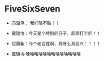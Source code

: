 # FiveSixSeven

- 冯温伟： 我们酷不酷！！

- 戴瑞协：今天是个特别的日子，起源打半折！！

- 程鼎新：今个老百姓啊，真呀么真高兴！！！！

- 戴瑞协:哇哈哈哈哈哈哈哈哈哈哈哈哈
